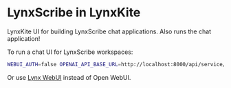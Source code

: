 # LynxScribe in LynxKite

LynxKite UI for building LynxScribe chat applications. Also runs the chat application!

To run a chat UI for LynxScribe workspaces:

```bash
WEBUI_AUTH=false OPENAI_API_BASE_URL=http://localhost:8000/api/service/server.lynxscribe_ops uvx open-webui serve
```

Or use [Lynx WebUI](https://github.com/biggraph/lynx-webui/) instead of Open WebUI.
